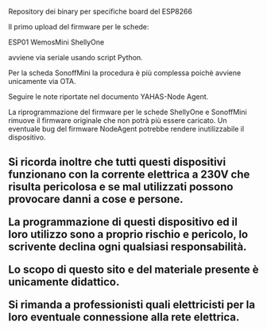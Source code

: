 Repository dei binary per specifiche board del ESP8266

Il primo upload del firmware per le schede:

ESP01
WemosMini
ShellyOne

avviene via seriale usando script Python.

Per la scheda SonoffMini la procedura è più complessa poichè avviene unicamente via OTA.

Seguire le note riportate nel documento YAHAS-Node Agent.

La riprogrammazione del firmware per le schede ShellyOne e SonoffMini rimuove il firmware originale che non potrà più essere caricato. Un eventuale bug del firmware NodeAgent potrebbe rendere inutilizzabile il dispositivo.

<H2>
Si ricorda inoltre che tutti questi dispositivi funzionano con la corrente elettrica a 230V che risulta pericolosa e se mal utilizzati possono provocare danni a cose e persone.

La programmazione di questi dispositivo ed il loro utilizzo sono a proprio rischio e pericolo, lo scrivente declina ogni qualsiasi responsabilità.

Lo scopo di questo sito e del materiale presente è unicamente didattico.

Si rimanda a professionisti quali elettricisti per la loro eventuale connessione alla rete elettrica.
</H2>





